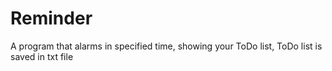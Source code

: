 # Reminder
A program that alarms in specified time, showing your ToDo list, ToDo list is saved in txt file

